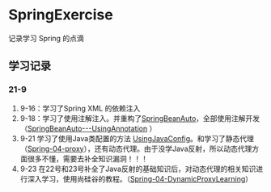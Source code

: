 # SpringExercise
记录学习 Spring 的点滴


## 学习记录

### 21-9
1. 9-16：学习了Spring XML 的依赖注入
2. 9-18：学习了使用注解注入。并重构了[SpringBeanAuto](https://github.com/HildaM/SpringExercise/tree/master/Spring-02-BeanAuto)，全部使用注解开发（[SpringBeanAuto---UsingAnnotation](https://github.com/HildaM/SpringExercise/tree/master/Spring-02-BeanAuto---UsingAnnotation) ）
3. 9-21 学习了使用Java类配置的方法 [UsingJavaConfig](https://github.com/HildaM/SpringExercise/tree/master/Spring-03-UsingJavaConfig)。和学习了静态代理（[Spring-04-proxy](https://github.com/HildaM/SpringExercise/tree/master/Spring-04-proxy)），还有动态代理。由于没学Java反射，所以动态代理方面很多不懂，需要去补全知识漏洞！！！
4. 9-23 在22号和23号补全了Java反射的基础知识后，对动态代理的相关知识进行深入学习，使用尚硅谷的教程。（[Spring-04-DynamicProxyLearning](https://github.com/HildaM/SpringExercise/tree/master/Spring-04-DynamicProxyLearning)）
